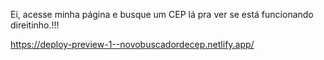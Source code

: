 Ei, acesse minha página e busque um CEP lá pra ver se está funcionando direitinho.!!!


https://deploy-preview-1--novobuscadordecep.netlify.app/



